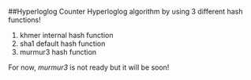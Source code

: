 ##Hyperloglog Counter
Hyperloglog algorithm by using 3 different hash functions!

1. khmer internal hash function
2. sha1 default hash function
3. murmur3 hash function

For now, *murmur3* is not ready but it will be soon! 
